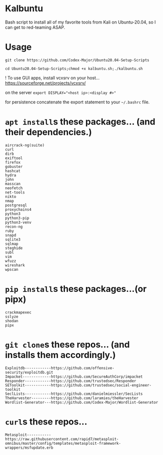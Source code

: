 # Kalbuntu
Bash script to install all of my favorite tools from Kali on Ubuntu-20.04, so I can get to red-teaming ASAP. 

# Usage
  `git clone https://github.com/Codex-Major/Ubuntu20.04-Setup-Scripts`
  
  `cd Ubuntu20.04-Setup-Scripts;chmod +x kalbuntu.sh;./kalbuntu.sh`

  ! To use GUI apps, install vcxsrv on your host... https://sourceforge.net/projects/vcxsrv/
  
   on the server `export DISPLAY="<host ip>:<display #>"`
   
   for persistence concatenate the export statement to your `~/.bashrc` file.
  

# `apt install`s these packages... (and their dependencies.)
    aircrack-ng(suite)
    curl
    dirb
    exiftool
    firefox
    gobuster
    hashcat
    hydra
    john
    masscan
    neofetch
    net-tools
    nikto
    nmap
    postgresql
    proxychains4
    python3
    python3-pip
    python3-venv
    recon-ng
    ruby
    snapd
    sqlite3
    sqlmap
    steghide
    subl
    vim
    wfuzz
    wireshark
    wpscan
    
# `pip install`s these packages...(or pipx)
    crackmapexec
    sslyze
    shodan
    pipx

# `git clone`s these repos... (and installs them accordingly.)
    Exploitdb------------https://github.com/offensive-security/exploitdb.git
    Impacket-------------https://github.com/SecureAuthCorp/impacket
    Responder------------https://github.com/trustedsec/Responder
    SEToolkit------------https://github.com/trustedsec/social-engineer-toolkit
    SeclLists------------https://github.com/danielmiessler/SecLists
    TheHarvester---------https://github.com/laramies/theHarvester
    Wordlist-Generator---https://github.com/Codex-Major/Wordlist-Generator

# `curl`s these repos...
    Metasploit-----------https://raw.githubusercontent.com/rapid7/metasploit-omnibus/master/config/templates/metasploit-framework-wrappers/msfupdate.erb
